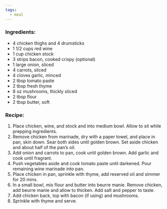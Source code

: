 ```yaml
---
tags:
  - meal
---
```

### Ingredients:
- 4 chicken thighs and 4 drumsticks
- 1 1/2 cups red wine
- 1 cup chicken stock
- 3 strips bacon, cooked crispy (optional)
- 1 large onion, sliced
- 4 carrots, sliced
- 4 cloves garlic, minced
- 2 tbsp tomato paste
- 2 tbsp fresh thyme 
- 8 oz mushrooms, thickly sliced
- 2 tbsp flour
- 2 tbsp butter, soft

### Recipe:
1. Place chicken, wine, and stock and into medium bowl. Allow to sit while prepping ingredients. 
2. Remove chicken from marinade, dry with a paper towel, and place in pan, skin down. Sear both sides until golden brown. Set aside chicken and about half of the pan’s oil. 
3. Add onion and carrots to pan, cook until golden brown. Add garlic and cook until fragrant. 
4. Push vegetables aside and cook tomato paste until darkened. Pour remaining wine marinade into pan. 
5. Place chicken in pan, sprinkle with thyme, add reserved oil and simmer for 20 mins. 
6. In a small bowl, mix flour and butter into beurre manie. Remove chicken, add beurre manie and allow to thicken. Add salt and pepper to taste. 
7. Add chicken back, top with bacon (if using) and mushrooms. 
8. Sprinkle with thyme and serve. 